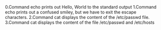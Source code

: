 0.Command echo prints out Hello, World to the standard output
1.Command echo prints out a confused smiley, but we have to exit the escape characters.
2.Command cat displays the content of the /etc/passwd file.
3.Command cat displays the content of the file /etc/passwd and /etc/hosts
